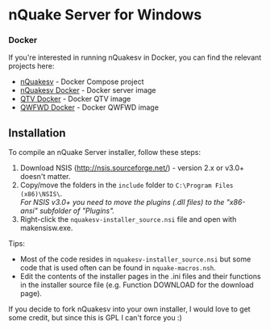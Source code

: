 # nQuake Server for Windows

### Docker

If you're interested in running nQuakesv in Docker, you can find the relevant projects here:

* [nQuakesv](https://github.com/nQuake/nquakesv) - Docker Compose project
* [nQuakesv Docker](https://github.com/niclaslindstedt/nquakesv-docker) - Docker server image
* [QTV Docker](https://github.com/niclaslindstedt/qtv-docker) - Docker QTV image
* [QWFWD Docker](https://github.com/niclaslindstedt/qwfwd-docker) - Docker QWFWD image

## Installation

To compile an nQuake Server installer, follow these steps:

1) Download NSIS (http://nsis.sourceforge.net/) - version 2.x or v3.0+ doesn't matter.<br>
2) Copy/move the folders in the `include` folder to `C:\Program Files (x86)\NSIS\`.<br>
_For NSIS v3.0+ you need to move the plugins (.dll files) to the "x86-ansi" subfolder of "Plugins"._<br>
3) Right-click the `nquakesv-installer_source.nsi` file and open with makensisw.exe.<br>

Tips:<br>
* Most of the code resides in `nquakesv-installer_source.nsi` but some code that is used often can be found in `nquake-macros.nsh`.<br>
* Edit the contents of the installer pages in the .ini files and their functions in the installer source file (e.g. Function DOWNLOAD for the download page).<br>

If you decide to fork nQuakesv into your own installer, I would love to get some credit, but since this is GPL I can't force you :)
